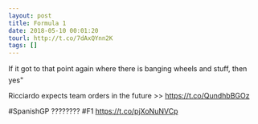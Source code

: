 ```yaml
---
layout: post
title: Formula 1
date: 2018-05-10 00:01:20
tourl: http://t.co/7dAxQYnn2K
tags: []
---
```

If it got to that point again where there is banging wheels and stuff, then yes"

Ricciardo expects team orders in the future &gt;&gt; https://t.co/QundhbBGOz

#SpanishGP ???????? #F1 https://t.co/pjXoNuNVCp